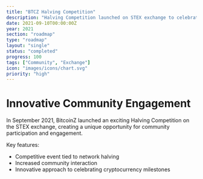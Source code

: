 ```yaml
---
title: "BTCZ Halving Competition"
description: "Halving Competition launched on STEX exchange to celebrate network milestone"
date: 2021-09-10T00:00:00Z
year: 2021
section: "roadmap"
type: "roadmap"
layout: "single"
status: "completed"
progress: 100
tags: ["Community", "Exchange"]
icon: "images/icons/chart.svg"
priority: "high"
---
```


# Innovative Community Engagement

In September 2021, BitcoinZ launched an exciting Halving Competition on the STEX exchange, creating a unique opportunity for community participation and engagement.

Key features:
- Competitive event tied to network halving
- Increased community interaction
- Innovative approach to celebrating cryptocurrency milestones
